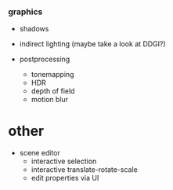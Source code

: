 ### graphics
  - shadows

  - indirect lighting
	(maybe take a look at DDGI?)

  - postprocessing
    - tonemapping
	- HDR
	- depth of field
	- motion blur

# other
  - scene editor
    - interactive selection
	- interactive translate-rotate-scale
	- edit properties via UI